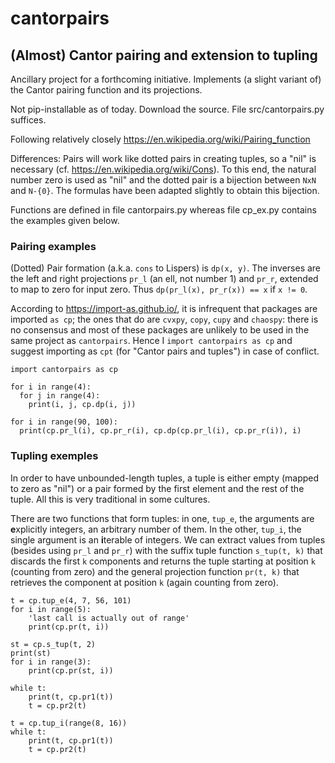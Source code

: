 # cantorpairs
## (Almost) Cantor pairing and extension to tupling

Ancillary project for a forthcoming initiative. 
Implements (a slight variant of) the Cantor pairing function 
and its projections.

Not pip-installable as of today. Download the source. File src/cantorpairs.py suffices.

Following relatively closely <https://en.wikipedia.org/wiki/Pairing_function>

Differences: Pairs will work like dotted pairs in creating tuples, 
so a "nil" is necessary (cf. <https://en.wikipedia.org/wiki/Cons>).
To this end, the natural number zero is used as "nil" and the 
dotted pair is a bijection between `NxN` and `N-{0}`. The formulas
have been adapted slightly to obtain this bijection.

Functions are defined in file cantorpairs.py whereas file cp_ex.py 
contains the examples given below.

### Pairing examples

(Dotted) Pair formation (a.k.a. `cons` to Lispers) is `dp(x, y)`. 
The inverses are the left and right projections `pr_l` (an ell, 
not number 1) and `pr_r`, extended to map to zero for input zero. 
Thus `dp(pr_l(x), pr_r(x)) == x` if `x != 0`.

According to <https://import-as.github.io/>, it is infrequent that
packages are imported `as cp`; the ones that do are `cvxpy`, `copy`,
`cupy` and `chaospy`: there is no consensus and most of these 
packages are unlikely to be used in the same project as `cantorpairs`.
Hence I `import cantorpairs as cp` and suggest importing as `cpt`
(for "Cantor pairs and tuples") in case of conflict.

```
import cantorpairs as cp

for i in range(4):
  for j in range(4):
    print(i, j, cp.dp(i, j))

for i in range(90, 100):
  print(cp.pr_l(i), cp.pr_r(i), cp.dp(cp.pr_l(i), cp.pr_r(i)), i) 
```

### Tupling exemples

In order to have unbounded-length tuples, a tuple is either empty 
(mapped to zero as "nil") or a pair formed by the first element and 
the rest of the tuple. All this is very traditional in some cultures.

There are two functions that form tuples: in one, `tup_e`, 
the arguments are **e**xplicitly integers, an arbitrary number 
of them. In the other, `tup_i`, the single argument is an 
**i**terable of integers. We can extract values from tuples 
(besides using `pr_l` and `pr_r`) with the suffix tuple function 
`s_tup(t, k)` that discards the first `k` components and returns 
the tuple starting at position `k` (counting from zero) and the 
general projection function `pr(t, k)` that retrieves the component 
at position `k` (again counting from zero).

```
t = cp.tup_e(4, 7, 56, 101)
for i in range(5):
    'last call is actually out of range'
    print(cp.pr(t, i))

st = cp.s_tup(t, 2)
print(st)
for i in range(3):
    print(cp.pr(st, i))

while t:
    print(t, cp.pr1(t))
    t = cp.pr2(t)

t = cp.tup_i(range(8, 16))
while t:
    print(t, cp.pr1(t))
    t = cp.pr2(t)
```

